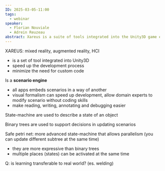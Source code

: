 ```yaml
---
ID: 2025-03-05-11:00
tags:
  - webinar
speaker:
  - Florian Nouviale
  - Adrein Reuzeau
abstract: Xareus is a suite of tools integrated into the Unity3D game engine, designed to accelerate the development of interactive applications, reduce the need for coding and enable domain experts to customise their projects more effectively. At its core lies the scenario engine, a powerful and extensible framework that supports contextual execution and parallelism, enabling for more flexible and efficient applications.
---
```

XAREUS: mixed reality, augmented reality, HCI
- is a set of tool integrated into Unity3D
- speed up the development process
- minimize the need for custom code

Is a **scenario engine**
- all apps embeds scenarios in a way of another
- visual formalism can speed up development, allow domain experts to modify scenario without coding skills
- make reading, writing, annotating and debugging easier

State-machine are used to describe a state of an object

Binary trees are used to support decisions in updating scenarios

Safe petri net: more advanced state-machine that allows parallelism (you can update different subtree at the same time)
- they are more expressive than binary trees
- multiple places (states) can be activated at the same time

Q: is learning transferable to real world? (es. welding)
